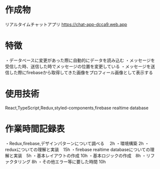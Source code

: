 # 作成物

リアルタイムチャットアプリ
https://chat-app-dcca9.web.app

# 特徴

  ・データベースに変更があった際に自動的にデータを読み込む
  ・メッセージを受信した時、送信した時でメッセージの位置を変更している
  ・メッセージを送信した際にfirebaseから取得してきた画像をプロフィール画像として表示する
  
# 使用技術

React,TypeScript,Redux,styled-components,firebase realtime database 

# 作業時間記録表

  ・Redux,firebase,デザインパターンについて調べる　 2h
  ・環境構築 2h
  ・reduxについての理解と実装　15h
  ・firebase realtime databaseについての理解と実装　5h
  ・基本レイアウトの作成 10h
  ・基本ロジックの作成　8h
  ・リファクタリング 8h
  ・その他エラー等に要した時間  10h
